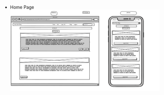 - Home Page
![homePgae](https://github.com/PeterSvk1/P4djangoSWfinalBlog/blob/main/wireframes/home_page.png)